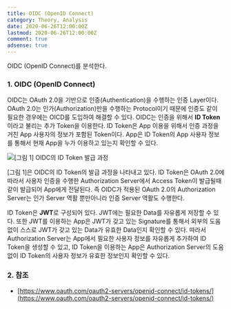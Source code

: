 ```yaml
---
title: OIDC (OpenID Connect)
category: Theory, Analysis
date: 2020-06-26T12:00:00Z
lastmod: 2020-06-26T12:00:00Z
comment: true
adsense: true
---
```


OIDC (OpenID Connect)를 분석한다.

### 1. OIDC (OpenID Connect)

OIDC는 OAuth 2.0을 기반으로 인증(Authentication)을 수행하는 인증 Layer이다. OAuth 2.0는 인가(Authorization)만을 수행하는 Protocol이기 때문에 인증도 같이 필요한 경우에는 OICD를 도입하여 해결할 수 있다. OIDC는 인증을 위해서 **ID Token**이라고 불리는 추가 Token을 이용한다. ID Token은 App 이용을 위해서 인증 과정을 거친 App 사용자의 정보가 포함된 Token이다. App은 ID Token의 App 사용자 정보를 통해서 현재 App을 누가 이용하고 있는지 확인할 수 있다.

![[그림 1] OIDC의 ID Token 발급 과정]({{site.baseurl}}/images/theory_analysis/OIDC/OIDC_ID_Token_Flow.PNG)

[그림 1]은 OIDC의 ID Token의 발급 과정을 나타내고 있다. ID Token은 OAuth 2.0에 따라서 사용자 인증을 수행한 Authorization Server에서 Access Token이 발급될때 같이 발급되어 App에게 전달된다. 즉 OIDC가 적용된 OAuth 2.0의 Authorization Server는 인가 Server 역활 뿐만아니라 인증 Server 역활도 수행한다.

ID Token은 **JWT**로 구성되어 있다. JWT에는 필요한 Data를 자유롭게 저장할 수 있다. 또한 JWT를 이용하는 App은 JWT가 갖고 있는 Signature를 통해서 외부의 도움없이 스스로 JWT가 갖고 있는 Data가 유효한 Data인지 확인할 수 있다. 따라서 Authorization Server는 App에서 필요한 사용자 정보를 자유롭게 추가하여 ID Token을 생성할 수 있고, ID Token을 이용하는 App은 Authorization Server의 도움없이 ID Token의 사용자 정보가 유효한 정보인지 확인할 수 있다.

### 2. 참조

* [https://www.oauth.com/oauth2-servers/openid-connect/id-tokens/](https://www.oauth.com/oauth2-servers/openid-connect/id-tokens/)
